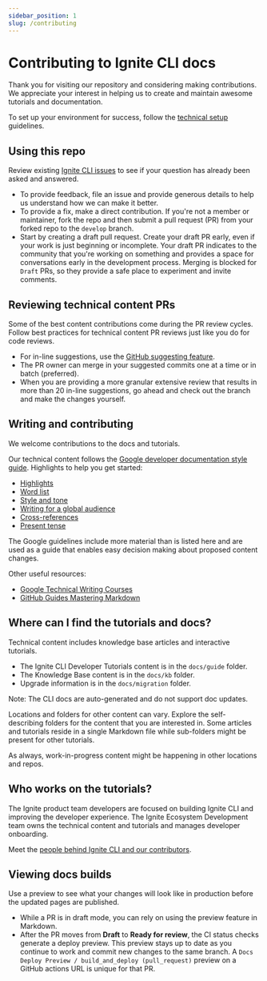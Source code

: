 ```yaml
---
sidebar_position: 1
slug: /contributing
---
```


# Contributing to Ignite CLI docs

Thank you for visiting our repository and considering making contributions. We appreciate your interest in helping us to create and maintain awesome tutorials and documentation.

To set up your environment for success, follow the [technical setup](02-technical-setup.md) guidelines.

## Using this repo

Review existing [Ignite CLI issues](https://github.com/ignite/cli/issues) to see if your question has already been asked and answered.

- To provide feedback, file an issue and provide generous details to help us understand how we can make it better.
- To provide a fix, make a direct contribution. If you're not a member or maintainer, fork the repo and then submit a pull request (PR) from your forked repo to the `develop` branch.
- Start by creating a draft pull request. Create your draft PR early, even if your work is just beginning or incomplete. Your draft PR indicates to the community that you're working on something and provides a space for conversations early in the development process. Merging is blocked for `Draft` PRs, so they provide a safe place to experiment and invite comments.

## Reviewing technical content PRs

Some of the best content contributions come during the PR review cycles. Follow best practices for technical content PR reviews just like you do for code reviews.

- For in-line suggestions, use the [GitHub suggesting feature](https://docs.github.com/en/pull-requests/collaborating-with-pull-requests/reviewing-changes-in-pull-requests/commenting-on-a-pull-request).
- The PR owner can merge in your suggested commits one at a time or in batch (preferred).
- When you are providing a more granular extensive review that results in more than 20 in-line suggestions, go ahead and check out the branch and make the changes yourself.

## Writing and contributing

We welcome contributions to the docs and tutorials.

Our technical content follows the [Google developer documentation style guide](https://developers.google.com/style). Highlights to help you get started:

- [Highlights](https://developers.google.com/style/highlights)
- [Word list](https://developers.google.com/style/word-list)
- [Style and tone](https://developers.google.com/style/tone)
- [Writing for a global audience](https://developers.google.com/style/translation)
- [Cross-references](https://developers.google.com/style/cross-references)
- [Present tense](https://developers.google.com/style/tense)

The Google guidelines include more material than is listed here and are used as a guide that enables easy decision making about proposed content changes.

Other useful resources:

- [Google Technical Writing Courses](https://developers.google.com/tech-writing)
- [GitHub Guides Mastering Markdown](https://docs.github.com/en/get-started/writing-on-github/getting-started-with-writing-and-formatting-on-github/basic-writing-and-formatting-syntax)

## Where can I find the tutorials and docs?

Technical content includes knowledge base articles and interactive tutorials.

- The Ignite CLI Developer Tutorials content is in the `docs/guide` folder.
- The Knowledge Base content is in the `docs/kb` folder.
- Upgrade information is in the `docs/migration` folder.

Note: The CLI docs are auto-generated and do not support doc updates.

Locations and folders for other content can vary. Explore the self-describing folders for the content that you are interested in. Some articles and tutorials reside in a single Markdown file while sub-folders might be present for other tutorials.

As always, work-in-progress content might be happening in other locations and repos.

## Who works on the tutorials?

The Ignite product team developers are focused on building Ignite CLI and improving the developer experience. The Ignite Ecosystem Development team owns the technical content and tutorials and manages developer onboarding.

Meet the [people behind Ignite CLI and our contributors](https://github.com/ignite/cli/graphs/contributors).

## Viewing docs builds

Use a preview to see what your changes will look like in production before the updated pages are published.

- While a PR is in draft mode, you can rely on using the preview feature in Markdown.
- After the PR moves from **Draft** to **Ready for review**, the CI status checks generate a deploy preview. This preview stays up to date as you continue to work and commit new changes to the same branch. A `Docs Deploy Preview / build_and_deploy (pull_request)` preview on a GitHub actions URL is unique for that PR.
